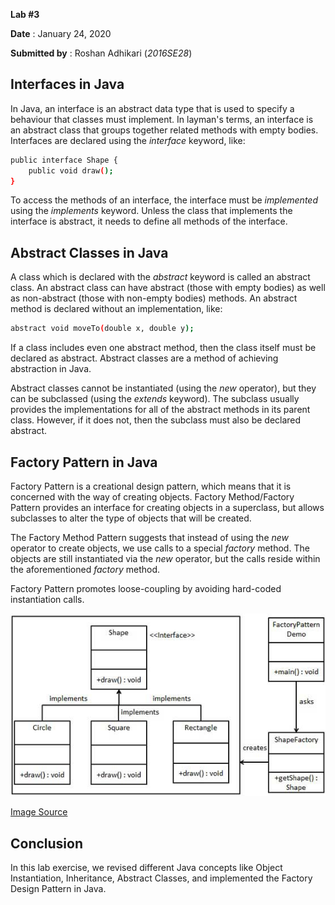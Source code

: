 **Lab #3**

**Date** : January 24, 2020

**Submitted by** : Roshan Adhikari (_2016SE28_)

## Interfaces in Java
In Java, an interface is an abstract data type that is used to specify a behaviour that classes must implement. In layman's terms, an interface is an abstract class that groups together related methods with empty bodies. Interfaces are declared using the _interface_ keyword, like:
```sh
public interface Shape {
    public void draw();
}
```

To access the methods of an interface, the interface must be _implemented_ using the _implements_ keyword. Unless the class that implements the interface is abstract, it needs to define all methods of the interface.

## Abstract Classes in Java
A class which is declared with the _abstract_ keyword is called an abstract class. An abstract class can have abstract (those with empty bodies) as well as non-abstract (those with non-empty bodies) methods. An abstract method is declared without an implementation, like:
```sh
abstract void moveTo(double x, double y);
```
If a class includes even one abstract method, then the class itself must be declared as abstract. Abstract classes are a method of achieving abstraction in Java.

Abstract classes cannot be instantiated (using the _new_ operator), but they can be subclassed (using the _extends_ keyword). The subclass usually provides the implementations for all of the abstract methods in its parent class. However, if it does not, then the subclass must also be declared abstract.

## Factory Pattern in Java
Factory Pattern is a creational design pattern, which means that it is concerned with the way of creating objects. Factory Method/Factory Pattern provides an interface for creating objects in  a superclass, but allows subclasses to alter the type of objects that will be created.

The Factory Method Pattern suggests that instead of using the _new_ operator to create objects, we use calls to a special _factory_ method. The objects are still instantiated via the _new_ operator, but the calls reside within the aforementioned _factory_ method.

Factory Pattern promotes loose-coupling by avoiding hard-coded instantiation calls.

![Factory Pattern Class Diagram](https://github.com/roshanadh/EADLab/blob/master/lab3/res/factory-pattern.jpg)

[Image Source](https://www.tutorialspoint.com/design_pattern/factory_pattern.htm)

## Conclusion

In this lab exercise, we revised different Java concepts like Object Instantiation, Inheritance, Abstract Classes, and implemented the Factory Design Pattern in Java.
